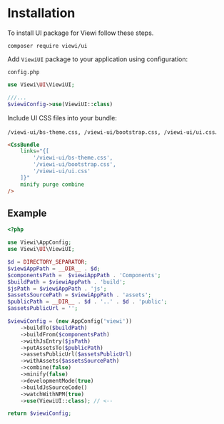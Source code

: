 # Installation

To install UI package for Viewi follow these steps.

`composer require viewi/ui`

Add `ViewiUI` package to your application using configuration:

`config.php`

```php
use Viewi\UI\ViewiUI;

///...
$viewiConfig->use(ViewiUI::class)
```

Include UI CSS files into your bundle:

`/viewi-ui/bs-theme.css, /viewi-ui/bootstrap.css, /viewi-ui/ui.css`.

```html
<CssBundle
    links="{[
        '/viewi-ui/bs-theme.css',
        '/viewi-ui/bootstrap.css',
        '/viewi-ui/ui.css'
    ]}"
    minify purge combine 
/>
```

## Example

```php
<?php

use Viewi\AppConfig;
use Viewi\UI\ViewiUI;

$d = DIRECTORY_SEPARATOR;
$viewiAppPath = __DIR__ . $d;
$componentsPath =  $viewiAppPath . 'Components';
$buildPath = $viewiAppPath . 'build';
$jsPath = $viewiAppPath . 'js';
$assetsSourcePath = $viewiAppPath . 'assets';
$publicPath = __DIR__ . $d . '..' . $d . 'public';
$assetsPublicUrl = '';

$viewiConfig = (new AppConfig('viewi'))
    ->buildTo($buildPath)
    ->buildFrom($componentsPath)
    ->withJsEntry($jsPath)
    ->putAssetsTo($publicPath)
    ->assetsPublicUrl($assetsPublicUrl)
    ->withAssets($assetsSourcePath)
    ->combine(false)
    ->minify(false)
    ->developmentMode(true)
    ->buildJsSourceCode()
    ->watchWithNPM(true)
    ->use(ViewiUI::class); // <--

return $viewiConfig;
```